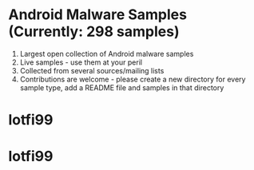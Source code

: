 # Android Malware Samples (Currently: 298 samples)

1. Largest open collection of Android malware samples
2. Live samples - use them at your peril
3. Collected from several sources/mailing lists
4. Contributions are welcome - please create a new directory for every sample type, add a README file and samples in that directory
# lotfi99
# lotfi99
